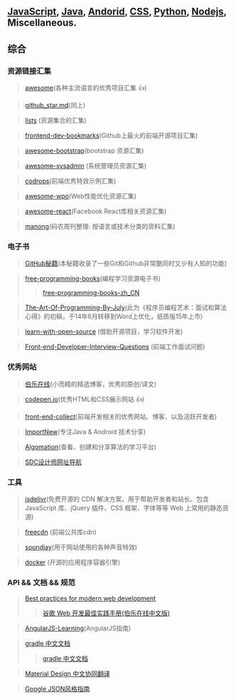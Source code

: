 ## [JavaScript](README.md), [Java](bookmark-java.md), [Andorid](bookmark-andorid.md), [CSS](bookmark-css.md), [Python](bookmark-pyton.md), [Nodejs](bookmark-nodejs.md), Miscellaneous.

## 综合

### 资源链接汇集
>[awesome](https://github.com/sindresorhus/awesome)(各种主流语言的优秀项目汇集 :+1:)

>[github_star.md](https://github.com/Tairy/Social-Networking-Analysis/blob/master/github/github_star.md)(同上)

>[lists](https://github.com/jnv/lists) (资源集合的汇集)

>[frontend-dev-bookmarks](https://github.com/dypsilon/frontend-dev-bookmarks)(Github上最火的前端开源项目汇集)

>[awesome-bootstrap](https://github.com/therebelrobot/awesome-bootstrap)(bootstrap 资源汇集)

>[awesome-sysadmin](https://github.com/kahun/awesome-sysadmin) (系统管理员资源汇集)

>[codrops](https://github.com/codrops)(前端优秀特效示例汇集)

>[awesome-wpo](https://github.com/davidsonfellipe/awesome-wpo)(Web性能优化资源汇集)

>[awesome-react](https://github.com/enaqx/awesome-react)(Facebook React库相关资源汇集)

>[manong](https://github.com/nemoTyrant/manong)(码农周刊整理: 按语言或技术分类的资料汇集)

### 电子书
>[GitHub秘籍](https://github.com/tiimgreen/github-cheat-sheet/blob/master/README.zh-cn.md)(本秘籍收录了一些Git和Github非常酷同时又少有人知的功能)

>[free-programming-books](https://github.com/vhf/free-programming-books)(编程学习资源电子书)
>>[free-programming-books-zh_CN](https://github.com/justjavac/free-programming-books-zh_CN)

>[The-Art-Of-Programming-By-July](https://github.com/julycoding/The-Art-Of-Programming-By-July)(此为《程序员编程艺术：面试和算法心得》的初稿，于14年6月转移到Word上优化，纸质版15年上市)

>[learn-with-open-source](https://github.com/zhuangbiaowei/learn-with-open-source) (借助开源项目，学习软件开发)

>[Front-end-Developer-Interview-Questions](https://github.com/h5bp/Front-end-Developer-Interview-Questions/tree/master/Translations/Chinese) (前端工作面试问题)

### 优秀网站
>[伯乐在线](http://blog.jobbole.com/)(小而精的精选博客，优秀的原创/译文)

>[codepen.io](http://codepen.io/)(优秀HTML和CSS展示网站 :+1:)

>[front-end-collect](https://github.com/foru17/front-end-collect)(前端开发相关的优秀网站、博客、以及活跃开发者)

>[ImportNew](http://www.importnew.com)(专注Java & Android 技术分享)

>[Algomation](http://www.algomation.com/)(查看、创建和分享算法的学习平台)

>[SDC设计师网址导航](http://hao.uisdc.com/)

### 工具
>[jsdelivr](https://github.com/jsdelivr/jsdelivr)(免费开源的 CDN 解决方案，用于帮助开发者和站长。包含 JavaScript 库、jQuery 插件、CSS 框架、字体等等 Web 上常用的静态资源)

>[freecdn](http://www.freecdn.cn/) (前端公共库cdn)

>[soundjay](http://www.soundjay.com)(用于网站使用的各种声音特效)

>[docker](https://github.com/docker/docker) (开源的应用程序容器引擎)

### API && 文档 && 规范
>[Best practices for modern web development](https://github.com/Google/WebFundamentals)
>>[谷歌 Web 开发最佳实践手册(伯乐在线中文版)](http://blog.jobbole.com/45574/)

>[AngularJS-Learning](https://github.com/jmcunningham/AngularJS-Learning/blob/master/ZH-CN.md)(AngularJS指南)

>[gradle 中文文档](https://github.com/waylau/Gradle-2-User-Guide)
>>[gradle 中文文档](https://github.com/pkaq/gradledoc)

>[Material Design 中文协同翻译](https://github.com/1sters/material_design_zh)

>[Google JSON风格指南](https://github.com/darcyliu/google-styleguide/blob/master/JSONStyleGuide.md)


